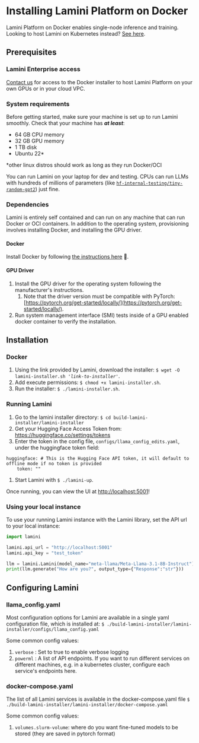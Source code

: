 # Installing Lamini Platform on Docker

Lamini Platform on Docker enables single-node inference and training. Looking to host Lamini on Kubernetes instead? [See here](self_managed/kubernetes_install.md).

## Prerequisites

### Lamini Enterprise access

[Contact us](https://www.lamini.ai/contact) for access to the Docker installer to host Lamini Platform on your own GPUs or in your cloud VPC.

### System requirements
Before getting started, make sure your machine is set up to run Lamini smoothly. Check that your machine has ***at least***:

- 64 GB CPU memory
- 32 GB GPU memory
- 1 TB disk
- Ubuntu 22*

*other linux distros should work as long as they run Docker/OCI

You can run Lamini on your laptop for dev and testing. CPUs can run LLMs with hundreds of millions of parameters (like [`hf-internal-testing/tiny-random-gpt2`](https://huggingface.co/hf-internal-testing/tiny-random-gpt2)) just fine.

### Dependencies

Lamini is entirely self contained and can run on any machine that can run Docker or OCI containers.  In addition to the operating system, provisioning involves installing Docker, and installing the GPU driver.

#### Docker
Install Docker by following [the instructions here](https://docs.docker.com/engine/install/ubuntu/) 🔗.

#### GPU Driver
1. Install the GPU driver for the operating system following the manufacturer's instructions.
    1. Note that the driver version must be compatible with PyTorch: [https://pytorch.org/get-started/locally/](https://pytorch.org/get-started/locally/).
1. Run system management interface (SMI) tests inside of a GPU enabled docker container to verify the installation.

## Installation

### Docker

1. Using the link provided by Lamini, download the installer: `$ wget -O lamini-installer.sh '`*`link-to-installer`*`'`.
1. Add execute permissions: `$ chmod +x lamini-installer.sh`.
1. Run the installer: `$ ./lamini-installer.sh`.

### Running Lamini
1. Go to the lamini installer directory: `$ cd build-lamini-installer/lamini-installer`
1. Get your Hugging Face Access Token from: https://huggingface.co/settings/tokens
1. Enter the token in the config file, `configs/llama_config_edits.yaml`, under the huggingface token field:
```
huggingface: # This is the Hugging Face API token, it will default to offline mode if no token is provided
    token: ""
```
1. Start Lamini with `$ ./lamini-up`.

Once running, you can view the UI at [http://localhost:5001](http://localhost:5001)!

### Using your local instance
To use your running Lamini instance with the Lamini library, set the API url to your local instance:
```python hl_lines="3-4"
import lamini

lamini.api_url = "http://localhost:5001"
lamini.api_key = "test_token"

llm = lamini.Lamini(model_name="meta-llama/Meta-Llama-3.1-8B-Instruct")
print(llm.generate("How are you?", output_type={"Response":"str"}))
```


## Configuring Lamini

### llama_config.yaml

Most configuration options for Lamini are available in a single
yaml configuration file, which is installed at:
`$ ./build-lamini-installer/lamini-installer/configs/llama_config.yaml`

Some common config values:

1. `verbose` : Set to true to enable verbose logging
2. `powerml` : A list of API endpoints.  If you want to run different services on different machines, e.g. in a kubernetes cluster, configure each service's endpoints here.

### docker-compose.yaml

The list of all Lamini services is available in the docker-compose.yaml file
`$ ./build-lamini-installer/lamini-installer/docker-compose.yaml`

Some common config values:

1. `volumes.slurm-volume`: where do you want fine-tuned models to be stored (they are saved in pytorch format)

<br><br>
